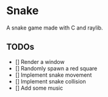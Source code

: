 # Snake 
A snake game made with C and raylib.

## TODOs
- [] Render a window 
- [] Randomly spawn a red square
- [] Implement snake movement
- [] Implement snake collision
- [] Add some music
